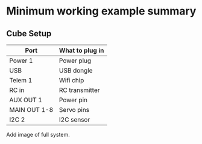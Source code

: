 # Minimum working example summary


## Cube Setup

|   Port       | What to plug in |
|--------------|-----------------|
| Power 1      | Power plug      |
| USB          | USB dongle      |
| Telem 1      | Wifi chip       |
| RC in        | RC transmitter  |
| AUX OUT 1    | Power pin       |
| MAIN OUT 1-8 | Servo pins      |
| I2C 2        | I2C sensor      |

Add image of full system.